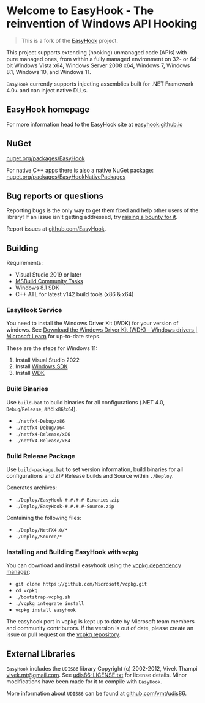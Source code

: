 # Welcome to EasyHook - The reinvention of Windows API Hooking

> This is a fork of the [EasyHook](<https://github.com/EasyHook/EasyHook>) project.

This project supports extending (hooking) unmanaged code (APIs) with pure managed ones, from within a fully managed environment on 32- or 64-bit Windows Vista x64, Windows Server 2008 x64, Windows 7, Windows 8.1, Windows 10, and Windows 11.

`EasyHook` currently supports injecting assemblies built for .NET Framework 4.0+ and can inject native DLLs.

## EasyHook homepage

For more information head to the EasyHook site at [easyhook.github.io](https://easyhook.github.io/)

## NuGet

[nuget.org/packages/EasyHook](https://www.nuget.org/packages/EasyHook)

For native C++ apps there is also a native NuGet package: [nuget.org/packages/EasyHookNativePackages](https://www.nuget.org/packages/EasyHookNativePackage)

## Bug reports or questions

Reporting bugs is the only way to get them fixed and help other users of the library! If an issue isn't getting addressed, try [raising a bounty for it](https://www.bountysource.com/teams/easyhook/issues).

Report issues at [github.com/EasyHook](https://github.com/EasyHook/EasyHook/issues).

## Building

Requirements:

* Visual Studio 2019 or later
* [MSBuild Community Tasks](https://github.com/loresoft/msbuildtasks)
* Windows 8.1 SDK
* C++ ATL for latest v142 build tools (x86 & x64)

### EasyHook Service

You need to install the Windows Driver Kit (WDK) for your version of windows. See [Download the Windows Driver Kit (WDK) - Windows drivers | Microsoft Learn](https://learn.microsoft.com/en-us/windows-hardware/drivers/download-the-wdk) for up-to-date steps.

These are the steps for Windows 11:

1. Install Visual Studio 2022
2. Install [Windows SDK](https://developer.microsoft.com/en-us/windows/downloads/windows-sdk/)
3. Install [WDK](https://go.microsoft.com/fwlink/?linkid=2196230)

### Build Binaries

Use `build.bat` to build binaries for all configurations (.NET 4.0, `Debug`/`Release`, and `x86`/`x64`).

* `./netfx4-Debug/x86`
* `./netfx4-Debug/x64`
* `./netfx4-Release/x86`
* `./netfx4-Release/x64`

### Build Release Package

Use `build-package.bat` to set version information, build binaries for all
configurations and ZIP Release builds and Source within `./Deploy`.

Generates archives:

* `./Deploy/EasyHook-#.#.#.#-Binaries.zip`
* `./Deploy/EasyHook-#.#.#.#-Source.zip`

Containing the following files:

* `./Deploy/NetFX4.0/*`
* `./Deploy/Source/*`

### Installing and Building EasyHook with `vcpkg`

You can download and install easyhook using the [vcpkg dependency manager](https://github.com/Microsoft/vcpkg):

* `git clone https://github.com/Microsoft/vcpkg.git`
* `cd vcpkg`
* `./bootstrap-vcpkg.sh`
* `./vcpkg integrate install`
* `vcpkg install easyhook`

The easyhook port in vcpkg is kept up to date by Microsoft team members and community contributors. If the version is out of date, please create an issue or pull request on the [vcpkg repository](https://github.com/Microsoft/vcpkg).

## External Libraries

`EasyHook` includes the `UDIS86` library Copyright (c) 2002-2012, Vivek Thampi <vivek.mt@gmail.com>. See [udis86-LICENSE.txt](DriverShared/Disassembler/udis86-LICENSE.txt) for license details. Minor modifications have been made for it to compile with `EasyHook`.

More information about `UDIS86` can be found at [github.com/vmt/udis86](https://github.com/vmt/udis86).
